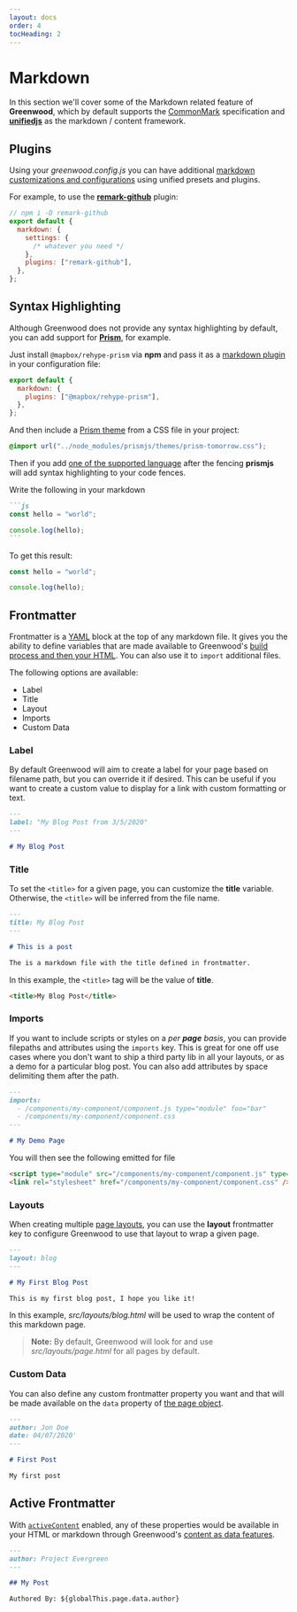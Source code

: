 ```yaml
---
layout: docs
order: 4
tocHeading: 2
---
```


# Markdown

In this section we'll cover some of the Markdown related feature of **Greenwood**, which by default supports the [CommonMark](https://commonmark.org/help/) specification and [**unifiedjs**](https://unifiedjs.com/) as the markdown / content framework.

## Plugins

Using your _greenwood.config.js_ you can have additional [markdown customizations and configurations](/docs/reference/configuration/#markdown) using unified presets and plugins.

For example, to use the [**remark-github**](https://github.com/remarkjs/remark-github) plugin:

<!-- prettier-ignore-start -->

<app-ctc-block variant="snippet" heading="greenwood.config.js">

  ```js
  // npm i -D remark-github
  export default {
    markdown: {
      settings: {
        /* whatever you need */
      },
      plugins: ["remark-github"],
    },
  };
  ```

</app-ctc-block>

<!-- prettier-ignore-end -->

## Syntax Highlighting

Although Greenwood does not provide any syntax highlighting by default, you can add support for [**Prism**](https://prismjs.com/), for example.

Just install `@mapbox/rehype-prism` via **npm** and pass it as a [markdown plugin](/docs/reference/configuration/#markdown) in your configuration file:

<!-- prettier-ignore-start -->

<app-ctc-block variant="snippet" heading="greenwood.config.js">

  ```js
  export default {
    markdown: {
      plugins: ["@mapbox/rehype-prism"],
    },
  };
  ```

</app-ctc-block>

<!-- prettier-ignore-end -->

And then include a [Prism theme](https://prismjs.com/examples.html) from a CSS file in your project:

<!-- prettier-ignore-start -->

<app-ctc-block variant="snippet" heading="src/theme.css ">

  ```css
  @import url("../node_modules/prismjs/themes/prism-tomorrow.css");
  ```

</app-ctc-block>

<!-- prettier-ignore-end -->

Then if you add [one of the supported language](https://lucidar.me/en/web-dev/list-of-supported-languages-by-prism/) after the fencing **prismjs** will add syntax highlighting to your code fences.

Write the following in your markdown

<!-- prettier-ignore-start -->

<app-ctc-block variant="snippet">

  ````md
  ```js
  const hello = "world";

  console.log(hello);
  ```
  ````

</app-ctc-block>

<!-- prettier-ignore-end -->

To get this result:

```js
const hello = "world";

console.log(hello);
```

## Frontmatter

Frontmatter is a [YAML](https://yaml.org/) block at the top of any markdown file. It gives you the ability to define variables that are made available to Greenwood's [build process and then your HTML](/docs/content-as-data/). You can also use it to `import` additional files.

The following options are available:

- Label
- Title
- Layout
- Imports
- Custom Data

### Label

By default Greenwood will aim to create a label for your page based on filename path, but you can override it if desired. This can be useful if you want to create a custom value to display for a link with custom formatting or text.

<!-- prettier-ignore-start -->

<app-ctc-block variant="snippet">

  ```md
  ---
  label: "My Blog Post from 3/5/2020"
  ---

  # My Blog Post
  ```

</app-ctc-block>

<!-- prettier-ignore-end -->

### Title

To set the `<title>` for a given page, you can customize the **title** variable. Otherwise, the `<title>` will be inferred from the file name.

<!-- prettier-ignore-start -->

<app-ctc-block variant="snippet">

  ```md
  ---
  title: My Blog Post
  ---

  # This is a post

  The is a markdown file with the title defined in frontmatter.
  ```

</app-ctc-block>

<!-- prettier-ignore-end -->

In this example, the `<title>` tag will be the value of **title**.

```html
<title>My Blog Post</title>
```

### Imports

If you want to include scripts or styles on a _per **page** basis_, you can provide filepaths and attributes using the `imports` key. This is great for one off use cases where you don't want to ship a third party lib in all your layouts, or as a demo for a particular blog post. You can also add attributes by space delimiting them after the path.

<!-- prettier-ignore-start -->

<app-ctc-block variant="snippet">

  ```md
  ---
  imports:
    - /components/my-component/component.js type="module" foo="bar"
    - /components/my-component/component.css
  ---

  # My Demo Page
  ```

</app-ctc-block>

<!-- prettier-ignore-end -->

You will then see the following emitted for file

```html
<script type="module" src="/components/my-component/component.js" type="module" foo="bar"></script>
<link rel="stylesheet" href="/components/my-component/component.css" />
```

### Layouts

When creating multiple [page layouts](/docs/pages/layouts/), you can use the **layout** frontmatter key to configure Greenwood to use that layout to wrap a given page.

<!-- prettier-ignore-start -->

<app-ctc-block variant="snippet">

  ```md
  ---
  layout: blog
  ---

  # My First Blog Post

  This is my first blog post, I hope you like it!
  ```

</app-ctc-block>

<!-- prettier-ignore-end -->

In this example, _src/layouts/blog.html_ will be used to wrap the content of this markdown page.

> **Note:** By default, Greenwood will look for and use _src/layouts/page.html_ for all pages by default.

### Custom Data

You can also define any custom frontmatter property you want and that will be made available on the `data` property of [the page object](/docs/content-as-data/pages-data/).

<!-- prettier-ignore-start -->

<app-ctc-block variant="snippet">

  ```md
  ---
  author: Jon Doe
  date: 04/07/2020'
  ---

  # First Post

  My first post
  ```

</app-ctc-block>

<!-- prettier-ignore-end -->

## Active Frontmatter

With [`activeContent`](/docs/reference/configuration/#active-content) enabled, any of these properties would be available in your HTML or markdown through Greenwood's [content as data features](/docs/content-as-data/).

<!-- prettier-ignore-start -->

<app-ctc-block variant="snippet">

  ```md
  ---
  author: Project Evergreen
  ---

  ## My Post

  Authored By: ${globalThis.page.data.author}
  ```

</app-ctc-block>

<!-- prettier-ignore-end -->

